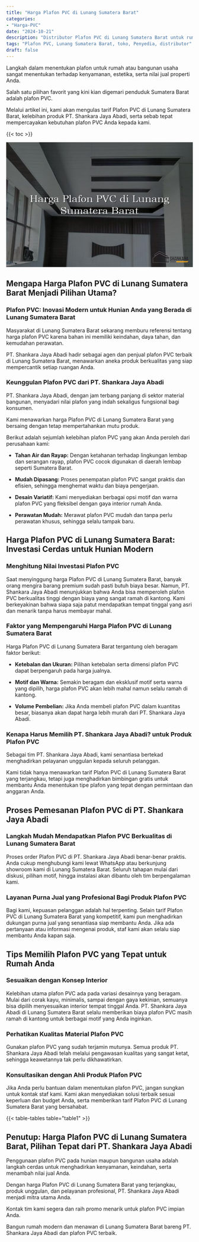 ```yaml
---
title: "Harga Plafon PVC di Lunang Sumatera Barat"
categories: 
- "Harga-PVC"
date: "2024-10-21"
description: "Distributor Plafon PVC di Lunang Sumatera Barat untuk rumah, perkantoran, serta ritel. Panel unggulan, variasi motif, pilihan warna menarik, beserta layanan pemasangan ditangani oleh teknisi ahli dan garansi resmi!|Servis distribusi Plafon PVC di Lunang Sumatera Barat bagi keperluan hunian, office, atau toko, dengan panel terbaik dan instalasi oleh tenaga ahli berpengalaman dan garansi resmi.|Solusi Plafon PVC di Lunang Sumatera Barat yang terpercaya bagi tempat tinggal, perkantoran, dan ritel, bersama material berkualitas dan instalasi dikerjakan oleh teknisi berpengalaman serta kepastian resmi.|Penyediaan Plafon PVC di Lunang Sumatera Barat untuk hunian, perkantoran, dan ritel, beserta panel unggulan dan pemasangan oleh teknisi ahli, dilengkapi beserta kepastian resmi.}"
tags: "Plafon PVC, Lunang Sumatera Barat, toko, Penyedia, distributor"
draft: false
---
```


Langkah dalam menentukan plafon untuk rumah atau bangunan usaha sangat menentukan terhadap kenyamanan, estetika, serta nilai jual properti Anda.

Salah satu pilihan favorit yang kini kian digemari penduduk Sumatera Barat adalah plafon PVC.

Melalui artikel ini, kami akan mengulas tarif Plafon PVC di Lunang Sumatera Barat, kelebihan produk PT. Shankara Jaya Abadi, serta sebab tepat mempercayakan kebutuhan plafon PVC Anda kepada kami.

{{< toc >}}

![Harga Plafon PVC di Lunang Sumatera Barat](/images/Harga-PVC/Harga-Plafon-PVC-di-Lunang-Sumatera-Barat.png)


## Mengapa Harga Plafon PVC di Lunang Sumatera Barat Menjadi Pilihan Utama?

### Plafon PVC: Inovasi Modern untuk Hunian Anda yang Berada di Lunang Sumatera Barat

Masyarakat di Lunang Sumatera Barat sekarang memburu referensi tentang harga plafon PVC karena bahan ini memiliki keindahan, daya tahan, dan kemudahan perawatan.

PT. Shankara Jaya Abadi hadir sebagai agen dan penjual plafon PVC terbaik di Lunang Sumatera Barat, menawarkan aneka produk berkualitas yang siap mempercantik setiap ruangan Anda.

### Keunggulan Plafon PVC dari PT. Shankara Jaya Abadi

PT. Shankara Jaya Abadi, dengan jam terbang panjang di sektor material bangunan, menyadari nilai plafon yang indah sekaligus fungsional bagi konsumen.

Kami menawarkan harga Plafon PVC di Lunang Sumatera Barat yang bersaing dengan tetap mempertahankan mutu produk.

Berikut adalah sejumlah kelebihan plafon PVC yang akan Anda peroleh dari perusahaan kami:

- **Tahan Air dan Rayap:** Dengan ketahanan terhadap lingkungan lembap dan serangan rayap, plafon PVC cocok digunakan di daerah lembap seperti Sumatera Barat.

- **Mudah Dipasang:** Proses penempatan plafon PVC sangat praktis dan efisien, sehingga menghemat waktu dan biaya pengerjaan.

- **Desain Variatif:** Kami menyediakan berbagai opsi motif dan warna plafon PVC yang fleksibel dengan gaya interior rumah Anda.

- **Perawatan Mudah:** Merawat plafon PVC mudah dan tanpa perlu perawatan khusus, sehingga selalu tampak baru.

## Harga Plafon PVC di Lunang Sumatera Barat: Investasi Cerdas untuk Hunian Modern

### Menghitung Nilai Investasi Plafon PVC

Saat menyinggung harga Plafon PVC di Lunang Sumatera Barat, banyak orang mengira barang premium sudah pasti butuh biaya besar. Namun, PT. Shankara Jaya Abadi menunjukkan bahwa Anda bisa memperoleh plafon PVC berkualitas tinggi dengan biaya yang sangat ramah di kantong. Kami berkeyakinan bahwa siapa saja patut mendapatkan tempat tinggal yang asri dan menarik tanpa harus membayar mahal.

### Faktor yang Mempengaruhi Harga Plafon PVC di Lunang Sumatera Barat

Harga Plafon PVC di Lunang Sumatera Barat tergantung oleh beragam faktor berikut:

- **Ketebalan dan Ukuran:** Pilihan ketebalan serta dimensi plafon PVC dapat berpengaruh pada harga jualnya.

- **Motif dan Warna:** Semakin beragam dan eksklusif motif serta warna yang dipilih, harga plafon PVC akan lebih mahal namun selalu ramah di kantong.

- **Volume Pembelian:** Jika Anda membeli plafon PVC dalam kuantitas besar, biasanya akan dapat harga lebih murah dari PT. Shankara Jaya Abadi.

### Kenapa Harus Memilih PT. Shankara Jaya Abadi? untuk Produk Plafon PVC

Sebagai tim PT. Shankara Jaya Abadi, kami senantiasa bertekad menghadirkan pelayanan unggulan kepada seluruh pelanggan.

Kami tidak hanya menawarkan tarif Plafon PVC di Lunang Sumatera Barat yang terjangkau, tetapi juga menghadirkan bimbingan gratis untuk membantu Anda menentukan tipe plafon yang tepat dengan permintaan dan anggaran Anda.

## Proses Pemesanan Plafon PVC di PT. Shankara Jaya Abadi

### Langkah Mudah Mendapatkan Plafon PVC Berkualitas di Lunang Sumatera Barat

Proses order Plafon PVC di PT. Shankara Jaya Abadi benar-benar praktis. Anda cukup menghubungi kami lewat WhatsApp atau berkunjung showroom kami di Lunang Sumatera Barat. Seluruh tahapan mulai dari diskusi, pilihan motif, hingga instalasi akan dibantu oleh tim berpengalaman kami.

### Layanan Purna Jual yang Profesional Bagi Produk Plafon PVC

Bagi kami, kepuasan pelanggan adalah hal terpenting. Selain tarif Plafon PVC di Lunang Sumatera Barat yang kompetitif, kami pun menghadirkan dukungan purna jual yang senantiasa siap membantu Anda. Jika ada pertanyaan atau informasi mengenai produk, staf kami akan selalu siap membantu Anda kapan saja.

## Tips Memilih Plafon PVC yang Tepat untuk Rumah Anda

### Sesuaikan dengan Konsep Interior

Kelebihan utama plafon PVC ada pada variasi desainnya yang beragam. Mulai dari corak kayu, minimalis, sampai dengan gaya kekinian, semuanya bisa dipilih menyesuaikan interior tempat tinggal Anda. PT. Shankara Jaya Abadi di Lunang Sumatera Barat selalu memberikan biaya plafon PVC masih ramah di kantong untuk berbagai motif yang Anda inginkan.

### Perhatikan Kualitas Material Plafon PVC

Gunakan plafon PVC yang sudah terjamin mutunya. Semua produk PT. Shankara Jaya Abadi telah melalui pengawasan kualitas yang sangat ketat, sehingga keawetannya tak perlu dikhawatirkan.

### Konsultasikan dengan Ahli Produk Plafon PVC

Jika Anda perlu bantuan dalam menentukan plafon PVC, jangan sungkan untuk kontak staf kami. Kami akan menyediakan solusi terbaik sesuai keperluan dan budget Anda, serta memberikan tarif Plafon PVC di Lunang Sumatera Barat yang bersahabat.

{{< table-tables table="table1" >}}

## Penutup: Harga Plafon PVC di Lunang Sumatera Barat, Pilihan Tepat dari PT. Shankara Jaya Abadi

Penggunaan plafon PVC pada hunian maupun bangunan usaha adalah langkah cerdas untuk menghadirkan kenyamanan, keindahan, serta menambah nilai jual Anda.

Dengan harga Plafon PVC di Lunang Sumatera Barat yang terjangkau, produk unggulan, dan pelayanan profesional, PT. Shankara Jaya Abadi menjadi mitra utama Anda.

Kontak tim kami segera dan raih promo menarik untuk plafon PVC impian Anda.

Bangun rumah modern dan menawan di Lunang Sumatera Barat bareng PT. Shankara Jaya Abadi dan plafon PVC terbaik.